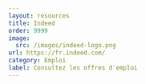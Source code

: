 ```yaml
---
layout: resources
title: Indeed
order: 9999
image:
  src: /images/indeed-logo.png
url: https://fr.indeed.com/
category: Emploi
label: Consultez les offres d'emploi
---
```


